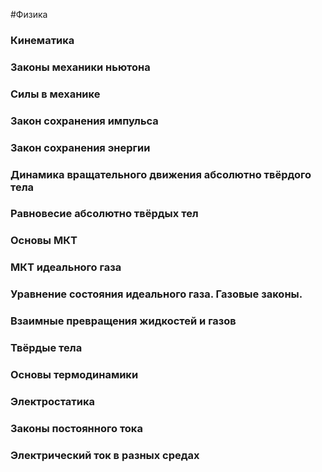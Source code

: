 #Физика 
### Кинематика
### Законы механики ньютона
### Силы в механике

### Закон сохранения импульса

### Закон сохранения энергии

### Динамика вращательного движения абсолютно твёрдого тела

### Равновесие абсолютно твёрдых тел

### Основы МКТ

### МКТ идеального газа

### Уравнение состояния идеального газа. Газовые законы.

### Взаимные превращения жидкостей и газов

### Твёрдые тела

### Основы термодинамики

### Электростатика

### Законы постоянного тока

### Электрический ток в разных средах

